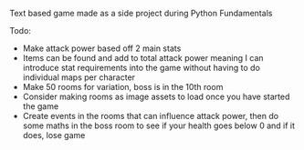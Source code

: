 Text based game made as a side project during Python Fundamentals

Todo:

- Make attack power based off 2 main stats
- Items can be found and add to total attack power meaning I can introduce stat requirements into the game without having to do individual maps per character
- Make 50 rooms for variation, boss is in the 10th room
- Consider making rooms as image assets to load once you have started the game
- Create events in the rooms that can influence attack power, then do some maths in the boss room to see if your health goes below 0 and if it does, lose game